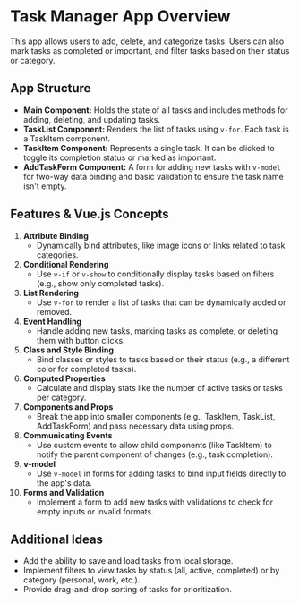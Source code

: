 # Task Manager App Overview
This app allows users to add, delete, and categorize tasks. Users can also mark tasks as completed or important, and filter tasks based on their status or category.

## App Structure
- **Main Component:** Holds the state of all tasks and includes methods for adding, deleting, and updating tasks.
- **TaskList Component:** Renders the list of tasks using `v-for`. Each task is a TaskItem component.
- **TaskItem Component:** Represents a single task. It can be clicked to toggle its completion status or marked as important.
- **AddTaskForm Component:** A form for adding new tasks with `v-model` for two-way data binding and basic validation to ensure the task name isn't empty.

## Features & Vue.js Concepts
1. **Attribute Binding**
   - Dynamically bind attributes, like image icons or links related to task categories.
2. **Conditional Rendering**
   - Use `v-if` or `v-show` to conditionally display tasks based on filters (e.g., show only completed tasks).
3. **List Rendering**
   - Use `v-for` to render a list of tasks that can be dynamically added or removed.
4. **Event Handling**
   - Handle adding new tasks, marking tasks as complete, or deleting them with button clicks.
5. **Class and Style Binding**
   - Bind classes or styles to tasks based on their status (e.g., a different color for completed tasks).
6. **Computed Properties**
   - Calculate and display stats like the number of active tasks or tasks per category.
7. **Components and Props**
   - Break the app into smaller components (e.g., TaskItem, TaskList, AddTaskForm) and pass necessary data using props.
8. **Communicating Events**
   - Use custom events to allow child components (like TaskItem) to notify the parent component of changes (e.g., task completion).
9. **v-model**
   - Use `v-model` in forms for adding tasks to bind input fields directly to the app's data.
10. **Forms and Validation**
    - Implement a form to add new tasks with validations to check for empty inputs or invalid formats.

## Additional Ideas
- Add the ability to save and load tasks from local storage.
- Implement filters to view tasks by status (all, active, completed) or by category (personal, work, etc.).
- Provide drag-and-drop sorting of tasks for prioritization.

